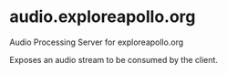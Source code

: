 # audio.exploreapollo.org

Audio Processing Server for exploreapollo.org

Exposes an audio stream to be consumed by the client.
